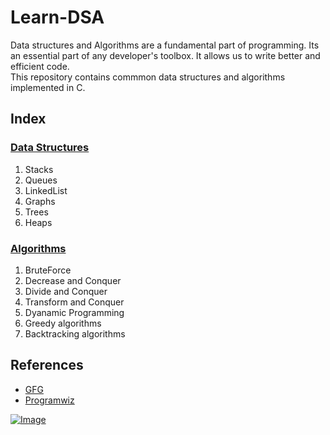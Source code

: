 # Learn-DSA  
Data structures and Algorithms are a fundamental part of programming. Its an essential part of any developer's toolbox. It allows us to write better and efficient code.   
This repository contains commmon data structures and algorithms implemented in C.
  
  
## Index  
### [Data Structures](https://github.com/Pranjalmishra30/Learn-DSA/tree/main/Data_Structures)  
1. Stacks  
2. Queues  
3. LinkedList  
4. Graphs  
5. Trees  
6. Heaps  

### [Algorithms](https://github.com/Pranjalmishra30/Learn-DSA/tree/main/Algorithms)  
1. BruteForce  
2. Decrease and Conquer  
3. Divide and Conquer  
4. Transform and Conquer  
5. Dyanamic Programming  
6. Greedy algorithms  
7. Backtracking algorithms  


## References  
* [GFG](https://www.geeksforgeeks.org/data-structures/)  
* [Programwiz](https://www.programiz.com/dsa)  

[![Image](https://img.shields.io/badge/Developer-Pranjal%20Mishra-blue)](https://github.com/Pranjalmishra30)




